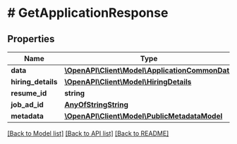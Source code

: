 # # GetApplicationResponse

## Properties

Name | Type | Description | Notes
------------ | ------------- | ------------- | -------------
**data** | [**\OpenAPI\Client\Model\ApplicationCommonData**](ApplicationCommonData.md) |  | [optional]
**hiring_details** | [**\OpenAPI\Client\Model\HiringDetails**](HiringDetails.md) |  | [optional]
**resume_id** | **string** |  |
**job_ad_id** | [**AnyOfStringString**](AnyOfStringString.md) |  |
**metadata** | [**\OpenAPI\Client\Model\PublicMetadataModel**](PublicMetadataModel.md) |  |

[[Back to Model list]](../../README.md#models) [[Back to API list]](../../README.md#endpoints) [[Back to README]](../../README.md)
